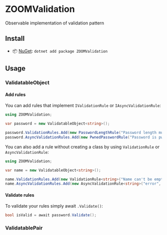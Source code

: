 # ZOOMValidation
 Observable implementation of validation pattern
 
 ## Install

- 📦 [NuGet](https://www.nuget.org/packages/ZOOMValidation): `dotnet add package ZOOMValidation`

## Usage

### ValidatableObject

#### Add **rules**

You can add rules that implement `IValidationRule` or `IAsyncValidationRule`:

```csharp
using ZOOMValidation;

var password = new ValidatableObject<string>();

password.ValidationRules.Add(new PasswordLengthRule("Password length must be between 12 and 24 characters", 12, 24));
password.AsyncValidationRules.Add(new PwnedPasswordRule("Password is pwned!"));
```

You can also add a rule without creating a class by using `ValidationRule` or `AsyncValidationRule`:
```csharp
using ZOOMValidation;

var name = new ValidatableObject<string>();

name.ValidationRules.Add(new ValidationRule<string>("Name can't be empty!", name => !string.IsNullOrEmpty(name)));
name.AsyncValidationRules.Add(new AsyncValidationRule<string>("error", async name => await ...));
```

#### Validate **rules**

To validate your rules simply await `.Validate()`:
```csharp
bool isValid = await password.Validate();
```

### ValidatablePair
